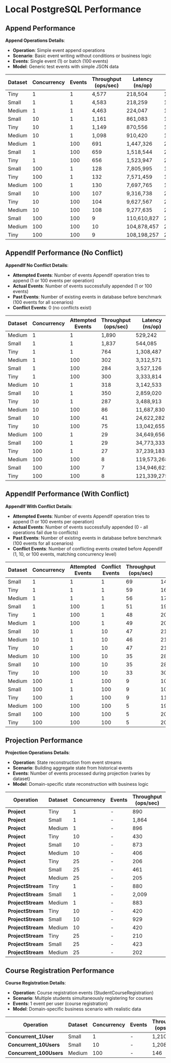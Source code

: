# Local PostgreSQL Performance

## Append Performance

**Append Operations Details**:
- **Operation**: Simple event append operations
- **Scenario**: Basic event writing without conditions or business logic
- **Events**: Single event (1) or batch (100 events)
- **Model**: Generic test events with simple JSON data

| Dataset | Concurrency | Events | Throughput (ops/sec) | Latency (ns/op) | Memory (B/op) | Allocations |
|---------|-------------|--------|---------------------|-----------------|---------------|-------------|
| Tiny | 1 | 1 | 4,577 | 218,504 | 1,879 | 56 |
| Small | 1 | 1 | 4,583 | 218,259 | 1,885 | 56 |
| Medium | 1 | 1 | 4,463 | 224,047 | 1,875 | 56 |
| Small | 10 | 1 | 1,161 | 861,083 | 17,543 | 523 |
| Tiny | 10 | 1 | 1,149 | 870,556 | 17,538 | 523 |
| Medium | 10 | 1 | 1,098 | 910,420 | 17,526 | 523 |
| Medium | 1 | 100 | 691 | 1,447,326 | 211,346 | 2,053 |
| Small | 1 | 100 | 659 | 1,518,544 | 211,411 | 2,053 |
| Tiny | 1 | 100 | 656 | 1,523,947 | 210,763 | 2,053 |
| Small | 100 | 1 | 128 | 7,805,995 | 182,766 | 5,277 |
| Tiny | 100 | 1 | 132 | 7,571,459 | 182,769 | 5,280 |
| Medium | 100 | 1 | 130 | 7,697,765 | 182,565 | 5,279 |
| Small | 10 | 100 | 107 | 9,316,738 | 2,095,309 | 20,495 |
| Tiny | 10 | 100 | 104 | 9,627,567 | 2,095,822 | 20,499 |
| Medium | 10 | 100 | 108 | 9,277,635 | 2,094,281 | 20,492 |
| Small | 100 | 100 | 9 | 110,610,827 | 20,962,085 | 205,130 |
| Medium | 100 | 100 | 10 | 104,878,457 | 20,951,635 | 205,032 |
| Tiny | 100 | 100 | 9 | 108,198,257 | 20,963,963 | 205,141 |

## AppendIf Performance (No Conflict)

**AppendIf No Conflict Details**:
- **Attempted Events**: Number of events AppendIf operation tries to append (1 or 100 events per operation)
- **Actual Events**: Number of events successfully appended (1 or 100 events)
- **Past Events**: Number of existing events in database before benchmark (100 events for all scenarios)
- **Conflict Events**: 0 (no conflicts exist)

| Dataset | Concurrency | Attempted Events | Throughput (ops/sec) | Latency (ns/op) | Memory (B/op) | Allocations |
|---------|-------------|------------------|---------------------|-----------------|---------------|-------------|
| Medium | 1 | 1 | 1,890 | 529,242 | 4,463 | 96 |
| Small | 1 | 1 | 1,837 | 544,085 | 4,463 | 96 |
| Tiny | 1 | 1 | 764 | 1,308,487 | 4,462 | 95 |
| Medium | 1 | 100 | 302 | 3,312,571 | 213,772 | 2,092 |
| Small | 1 | 100 | 284 | 3,527,126 | 213,906 | 2,093 |
| Tiny | 1 | 100 | 300 | 3,333,814 | 214,308 | 2,095 |
| Medium | 10 | 1 | 318 | 3,142,533 | 43,369 | 922 |
| Small | 10 | 1 | 350 | 2,859,020 | 43,400 | 922 |
| Tiny | 10 | 1 | 287 | 3,488,913 | 43,419 | 922 |
| Medium | 10 | 100 | 86 | 11,687,830 | 2,134,691 | 20,890 |
| Small | 10 | 100 | 41 | 24,622,282 | 2,135,735 | 20,903 |
| Tiny | 10 | 100 | 75 | 13,042,655 | 2,139,859 | 20,927 |
| Medium | 100 | 1 | 29 | 34,649,656 | 440,908 | 9,264 |
| Small | 100 | 1 | 29 | 34,773,333 | 440,693 | 9,262 |
| Tiny | 100 | 1 | 27 | 37,239,183 | 441,742 | 9,270 |
| Medium | 100 | 100 | 8 | 119,573,268 | 21,370,694 | 209,105 |
| Small | 100 | 100 | 7 | 134,946,622 | 21,369,626 | 209,103 |
| Tiny | 100 | 100 | 8 | 121,339,275 | 21,378,864 | 209,160 |

## AppendIf Performance (With Conflict)

**AppendIf With Conflict Details**:
- **Attempted Events**: Number of events AppendIf operation tries to append (1 or 100 events per operation)
- **Actual Events**: Number of events successfully appended (0 - all operations fail due to conflicts)
- **Past Events**: Number of existing events in database before benchmark (100 events for all scenarios)
- **Conflict Events**: Number of conflicting events created before AppendIf (1, 10, or 100 events, matching concurrency level)

| Dataset | Concurrency | Attempted Events | Conflict Events | Throughput (ops/sec) | Latency (ns/op) | Memory (B/op) | Allocations |
|---------|-------------|------------------|-----------------|---------------------|-----------------|---------------|-------------|
| Small | 1 | 1 | 1 | 69 | 14,499,571 | 5,856 | 144 |
| Tiny | 1 | 1 | 1 | 59 | 16,941,743 | 5,862 | 144 |
| Medium | 1 | 1 | 1 | 56 | 17,894,538 | 5,887 | 144 |
| Small | 1 | 100 | 1 | 51 | 19,483,219 | 214,950 | 2,141 |
| Tiny | 1 | 100 | 1 | 48 | 20,767,895 | 215,322 | 2,144 |
| Medium | 1 | 100 | 1 | 49 | 20,483,004 | 214,685 | 2,140 |
| Small | 10 | 1 | 10 | 47 | 21,124,148 | 57,221 | 1,405 |
| Medium | 10 | 1 | 10 | 46 | 21,553,922 | 57,229 | 1,404 |
| Tiny | 10 | 1 | 10 | 47 | 21,114,152 | 57,341 | 1,406 |
| Medium | 10 | 100 | 10 | 35 | 28,981,927 | 2,145,438 | 21,374 |
| Small | 10 | 100 | 10 | 35 | 28,900,995 | 2,146,577 | 21,382 |
| Tiny | 10 | 100 | 10 | 33 | 30,319,770 | 2,148,972 | 21,398 |
| Medium | 100 | 1 | 100 | 9 | 108,448,105 | 581,445 | 14,167 |
| Small | 100 | 1 | 100 | 9 | 105,167,811 | 582,803 | 14,177 |
| Tiny | 100 | 1 | 100 | 9 | 111,577,038 | 582,143 | 14,173 |
| Medium | 100 | 100 | 100 | 5 | 198,970,045 | 21,469,677 | 213,824 |
| Small | 100 | 100 | 100 | 5 | 200,315,246 | 21,477,819 | 213,889 |
| Tiny | 100 | 100 | 100 | 5 | 200,298,135 | 21,487,972 | 213,966 |



## Projection Performance

**Projection Operations Details**:
- **Operation**: State reconstruction from event streams
- **Scenario**: Building aggregate state from historical events
- **Events**: Number of events processed during projection (varies by dataset)
- **Model**: Domain-specific state reconstruction with business logic

| Operation | Dataset | Concurrency | Events | Throughput (ops/sec) | Latency (ns/op) | Memory (B/op) | Allocations |
|-----------|---------|-------------|--------|---------------------|-----------------|---------------|-------------|
| **Project** | Tiny | 1 | - | 890 | 1,121,436 | 2,316 | 42 |
| **Project** | Small | 1 | - | 1,864 | 536,253 | 2,316 | 42 |
| **Project** | Medium | 1 | - | 896 | 1,115,005 | 2,314 | 42 |
| **Project** | Tiny | 10 | - | 430 | 2,325,222 | 22,015 | 393 |
| **Project** | Small | 10 | - | 873 | 1,146,420 | 22,014 | 393 |
| **Project** | Medium | 10 | - | 406 | 2,414,127 | 22,010 | 393 |
| **Project** | Tiny | 25 | - | 206 | 4,866,014 | 54,825 | 978 |
| **Project** | Small | 25 | - | 461 | 2,169,102 | 54,809 | 978 |
| **Project** | Medium | 25 | - | 205 | 4,879,897 | 54,827 | 978 |
| **ProjectStream** | Tiny | 1 | - | 880 | 1,134,662 | 11,358 | 53 |
| **ProjectStream** | Small | 1 | - | 2,009 | 497,873 | 11,359 | 53 |
| **ProjectStream** | Medium | 1 | - | 883 | 1,132,402 | 11,357 | 53 |
| **ProjectStream** | Tiny | 10 | - | 420 | 2,399,035 | 112,449 | 503 |
| **ProjectStream** | Small | 10 | - | 929 | 1,077,069 | 112,428 | 503 |
| **ProjectStream** | Medium | 10 | - | 420 | 2,353,277 | 112,430 | 503 |
| **ProjectStream** | Tiny | 25 | - | 210 | 4,966,623 | 280,876 | 1,253 |
| **ProjectStream** | Small | 25 | - | 423 | 2,364,859 | 280,944 | 1,253 |
| **ProjectStream** | Medium | 25 | - | 202 | 4,934,739 | 280,935 | 1,253 |

## Course Registration Performance

**Course Registration Details**:
- **Operation**: Course registration events (StudentCourseRegistration)
- **Scenario**: Multiple students simultaneously registering for courses
- **Events**: 1 event per user (course registration)
- **Model**: Domain-specific business scenario with realistic data

| Operation | Dataset | Concurrency | Events | Throughput (ops/sec) | Latency (ns/op) | Memory (B/op) | Allocations |
|-----------|---------|-------------|--------|---------------------|-----------------|---------------|-------------|
| **Concurrent_1User** | Small | 1 | - | 1,210 | 225,217 | 2,537 | 51 |
| **Concurrent_10Users** | Small | 10 | - | 1,208 | 807,331 | 26,033 | 530 |
| **Concurrent_100Users** | Medium | 100 | - | 146 | 6,854,788 | 269,465 | 5,543 |

